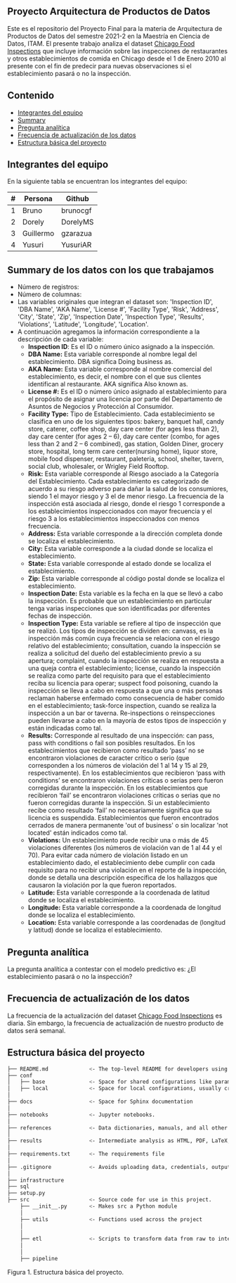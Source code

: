 ## Proyecto Arquitectura de Productos de Datos

Este es el repositorio del Proyecto Final para la materia de Arquitectura de Productos de Datos del semestre 2021-2 en la Maestría en Ciencia de Datos, ITAM. El presente trabajo analiza el dataset [Chicago Food Inspections](https://data.cityofchicago.org/Health-Human-Services/Food-Inspections/4ijn-s7e5) que incluye información sobre las inspecciones de restaurantes y otros establecimientos de comida en Chicago desde el 1 de Enero 2010 al presente con el fin de predecir para nuevas observaciones si el establecimiento pasará o no la inspección. 

## Contenido

+ [Integrantes del equipo](https://github.com/DorelyMS/data-product-architecture#integrantes-del-equipo)
+ [Summary](https://github.com/DorelyMS/data-product-architecture#summary)
+ [Pregunta analítica](https://github.com/DorelyMS/data-product-architecture/blob/main/README.md#pregunta-anal%C3%ADtica)
+ [Frecuencia de actualización de los datos](https://github.com/DorelyMS/data-product-architecture#frecuencia-de-actualización-de-los-datos)
+ [Estructura básica del proyecto](https://github.com/DorelyMS/data-product-architecture#estructura-básica-del-proyecto)

## Integrantes del equipo

En la siguiente tabla se encuentran los integrantes del equipo:

| #    | Persona      | Github    |
| ---- | ------------ | --------- |
| 1    |  Bruno       | brunocgf     |
| 2    |  Dorely      | DorelyMS     |
| 3    |  Guillermo   | gzarazua     |
| 4    |  Yusuri      | YusuriAR     |

## Summary de los datos con los que trabajamos

+ Número de registros:
+ Número de columnas:
+ Las variables originales que integran el dataset son: 'Inspection ID', 'DBA Name', 'AKA Name', 'License #', 'Facility Type',
       'Risk', 'Address', 'City', 'State', 'Zip', 'Inspection Date',
       'Inspection Type', 'Results', 'Violations', 'Latitude', 'Longitude',
       'Location'.
+ A continuación agregamos la información correspondiente a la descripción de cada variable:
    + **Inspection ID**: Es el ID o número único asignado a la inspección.
  + **DBA Name:** Esta variable corresponde al nombre legal del establecimiento. DBA significa Doing business as.
  + **AKA Name:** Esta variable corresponde al nombre comercial del establecimiento, es decir, el nombre con el que sus clientes identifican al restaurante. AKA significa Also known as.
  + **License #:** Es el ID o número único asignado al establecimiento para el propósito de asignar una licencia por parte del Departamento de Asuntos de Negocios y Protección al Consumidor.
  + **Facility Type:** Tipo de Establecimiento. Cada establecimiento se clasifica en uno de los siguientes tipos: bakery, banquet hall, candy store, caterer, coffee shop, day care center (for ages less than 2), day care center (for ages 2 – 6), day care center (combo, for ages less than 2 and 2 – 6 combined), gas station, Golden Diner, grocery store, hospital, long term care center(nursing home), liquor store, mobile food dispenser, restaurant, paleteria, school, shelter, tavern, social club, wholesaler, or Wrigley Field Rooftop.
  + **Risk:** Esta variable corresponde al Riesgo asociado a la Categoría del Establecimiento. Cada establecimiento es categorizado de acuerdo a su riesgo adverso para dañar la salud de los consumiores, siendo 1 el mayor riesgo y 3 el de menor riesgo. La frecuencia de la inspección está asociada al riesgo, donde el riesgo 1 corresponde a los establecimientos inspeccionados con mayor frecuencia y el riesgo 3 a los establecimientos inspeccionados con menos frecuencia.
  + **Address:** Esta variable corresponde a la dirección completa donde se localiza el establecimiento.
  + **City:** Esta variable corresponde a la ciudad donde se localiza el establecimiento.
  + **State:** Esta variable corresponde al estado donde se localiza el establecimiento.
  + **Zip:** Esta variable corresponde al código postal donde se localiza el establecimiento.
  + **Inspection Date:** Esta variable es la fecha en la que se llevó a cabo la inspección. Es probable que un establecimiento en particular tenga varias inspecciones que son identificadas por diferentes fechas de inspección.
  + **Inspection Type:** Esta variable se refiere al tipo de inspección que se realizó. Los tipos de inspección se dividen en: canvass, es la inspección más común cuya frecuencia se relaciona con el riesgo relativo del establecimiento; consultation, cuando la inspección se realiza a solicitud del dueño del establecimiento previo a su apertura; complaint, cuando la inspección se realiza en respuesta a una queja contra el establecimiento; license, cuando la inspección se realiza como parte del requisito para que el establecimiento reciba su licencia para operar; suspect food poisoning, cuando la inspección se lleva a cabo en respuesta a que una o más personas reclaman haberse enfermado como consecuencia de haber comido en el establecimiento; task-force inspection, cuando se realiza la inspección a un bar or taverna. Re-inspections o reinspecciones pueden llevarse a cabo en la mayoría de estos tipos de inspección y están indicadas como tal.
  + **Results:** Corresponde al resultado de una inspección: can pass, pass with conditions o fail son posibles resultados. En los establecimientos que recibieron como resultado ‘pass’ no se encontraron violaciones de caracter crítico o serio (que corresponden a los números de violación del 1 al 14 y 15 al 29, respectivamente). En los establecimientos que recibieron ‘pass with conditions’ se encontraron violaciones críticas o serias pero fueron corregidas durante la inspección. En los establecimientos que recibieron ‘fail’ se encontraron violaciones críticas o serias que no fueron corregidas durante la inspección. Si un establecimiento recibe como resultado ‘fail’ no necesariamente significa que su licencia es suspendida. Establecimientos que fueron encontrados  cerrados de manera permanente 'out of business' o sin localizar 'not located' están indicados como tal.
  + **Violations:** Un establecimiento puede recibir una o más de 45 violaciones diferentes (los números de violación van de 1 al 44 y el 70). Para evitar cada número de violación listado en un establecimiento dado, el establecimiento debe cumplir con cada requisito para no recibir una violación en el reporte de la inspección, donde se detalla una descripción  específica de los hallazgos que causaron la violación por la que fueron reportados.
  + **Latitude:** Esta variable corresponde a la coordenada de latitud donde se localiza el establecimiento.
  + **Longitude:** Esta variable corresponde a la coordenada de longitud donde se localiza el establecimiento.
  + **Location:** Esta variable corresponde a las coordenadas de (longitud y latitud) donde se localiza el establecimiento.

## Pregunta analítica

La pregunta analítica a contestar con el modelo predictivo es: ¿El establecimiento pasará o no la inspección?

## Frecuencia de actualización de los datos

La frecuencia de la actualización del dataset [Chicago Food Inspections](https://data.cityofchicago.org/Health-Human-Services/Food-Inspections/4ijn-s7e5) es diaria. Sin embargo, la frecuencia de actualización de nuestro producto de datos será semanal.

## Estructura básica del proyecto

```bash
├── README.md             <- The top-level README for developers using this project.
├── conf
│   ├── base              <- Space for shared configurations like parameters
│   ├── local             <- Space for local configurations, usually credentials
│
├── docs                  <- Space for Sphinx documentation
│
├── notebooks             <- Jupyter notebooks.
│
├── references            <- Data dictionaries, manuals, and all other explanatory materials.
│
├── results               <- Intermediate analysis as HTML, PDF, LaTeX, etc.
│
├── requirements.txt      <- The requirements file
│
├── .gitignore            <- Avoids uploading data, credentials, outputs, system files etc
│
├── infrastructure
├── sql
├── setup.py
├── src                   <- Source code for use in this project.
    ├── __init__.py       <- Makes src a Python module
    │
    ├── utils             <- Functions used across the project
    │
    │
    ├── etl               <- Scripts to transform data from raw to intermediate
    │
    │
    ├── pipeline

```

Figura 1. Estructura básica del proyecto.

